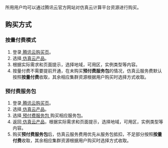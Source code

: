所用用户均可以通过腾讯云官方网站对仿真云计算平台资源进行购买。

## 购买方式

### 按量付费模式
1. 登录[ 腾讯云购买页](https://cloud.tencent.com/login?s_url=https%3A%2F%2Fcloud.tencent.com%2F)。
2. 选择[ 仿真云产品](https://cloud.tencent.com/product/cloudsim)。
3. 根据实际需求和页面提示，选择地域，可用区，实例类型等内容。
4. 按量付费不需要提前开通，在未购买**预付费服务包**的情况，仿真云服务费默认按照**按量付费**收取，其余相应集群资源根据用户购买时选择方式收取。

### 预付费服务包
1. 登录[ 腾讯云购买页](https://cloud.tencent.com/login?s_url=https%3A%2F%2Fcloud.tencent.com%2F)。
2. 选择[ 仿真云产品](https://cloud.tencent.com/product/cloudsim)。
3. 选择[ 预付费服务包 ](https://cloud.tencent.com/product/cloudsim/***)购买相应服务包。
4. 返回[ 仿真云产品](https://cloud.tencent.com/product/cloudsim)，根据实际需求和页面提示，选择地域，可用区，实例类型等内容。
5. 购买**预付费服务包**后，仿真云服务费用优先从服务包抵扣，不足部分按照**按量付费**收取，其余相应集群资源根据用户购买时选择方式收取。


